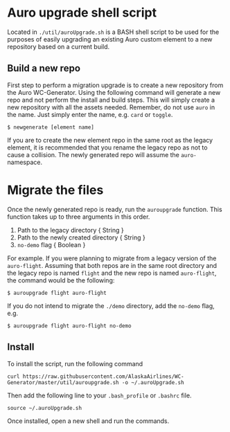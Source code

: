 # Auro upgrade shell script

Located in `./util/auroUpgrade.sh` is a BASH shell script to be used for the purposes of easily upgrading an existing Auro custom element to a new repository based on a current build.

## Build a new repo

First step to perform a migration upgrade is to create a new repository from the Auro WC-Generator. Using the following command will generate a new repo and not perform the install and build steps. This will simply create a new repository with all the assets needed. Remember, do not use `auro` in the name. Just simply enter the name, e.g. `card` or `toggle`.

```
$ newgenerate [element name]
```

If you are to create the new element repo in the same root as the legacy element, it is recommended that you rename the legacy repo as not to cause a collision. The newly generated repo will assume the `auro-` namespace.

# Migrate the files

Once the newly generated repo is ready, run the `auroupgrade` function. This function takes up to three arguments in this order.

1. Path to the legacy directory { String }
1. Path to the newly created directory { String }
1. `no-demo` flag { Boolean }

For example. If you were planning to migrate from a legacy version of the `auro-flight`. Assuming that both repos are in the same root directory and the legacy repo is named `flight` and the new repo is named `auro-flight`, the command would be the following:

```
$ auroupgrade flight auro-flight
```

If you do not intend to migrate the `./demo` directory, add the `no-demo` flag, e.g.

```
$ auroupgrade flight auro-flight no-demo
```

## Install

To install the script, run the following command

```
curl https://raw.githubusercontent.com/AlaskaAirlines/WC-Generator/master/util/auroupgrade.sh -o ~/.auroUpgrade.sh
```

Then add the following line to your `.bash_profile` or `.bashrc` file.

```
source ~/.auroUpgrade.sh
```

Once installed, open a new shell and run the commands.
